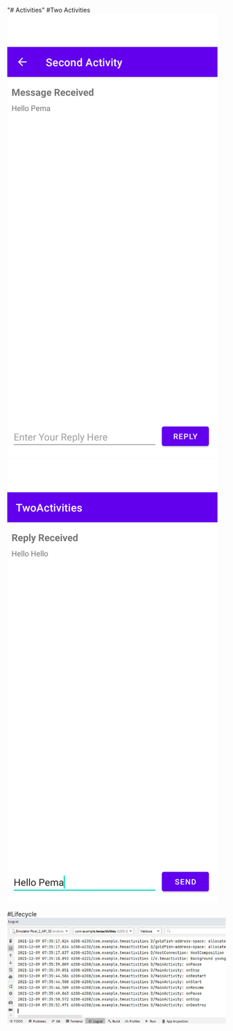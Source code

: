 "# Activities" 
#Two Activities
![screenshot](activity-1.png)
![screenshot](activity-2.png)

#Lifecycle 
![screenshot](log.jpg)
